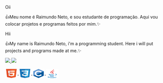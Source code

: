 Oii

👍Meu nome é Raimundo Neto, e sou estudante de programação. Aqui vou colocar projetos e programas feitos por mim.✨

Hii

👍My name is Raimundo Neto, i'm a programming student. Here i will put projects and programs made at me.✨

<div>
  <a href="https://github.com/Nettow">
  <img height="100em" src="https://github-readme-stats.vercel.app/api?username=Nettow&show_icons=true&theme=merko&include_all_commits=true&count_private=true"/>
  <img height="100em" src="https://github-readme-stats.vercel.app/api/top-langs/?username=Nettow&layout=compact&langs_count=16&theme=merko"/>
</div>

<div style="display: inline_block"><br>
<img align="center" alt="Nettow-HTML" height="30" width="40" src="https://raw.githubusercontent.com/devicons/devicon/master/icons/html5/html5-original.svg">
  <img align="center" alt="Nettow-CSS" height="30" width="40" src="https://raw.githubusercontent.com/devicons/devicon/master/icons/css3/css3-original.svg">
 <img align="center" alt="Nettow-C" height="30" width="40" src="https://raw.githubusercontent.com/devicons/devicon/master/icons/c/c-original.svg">
  <img align="center" alt="Nettow-Java" height="30" width="40" src="https://raw.githubusercontent.com/devicons/devicon/master/icons/java/java-original.svg">
</div>
